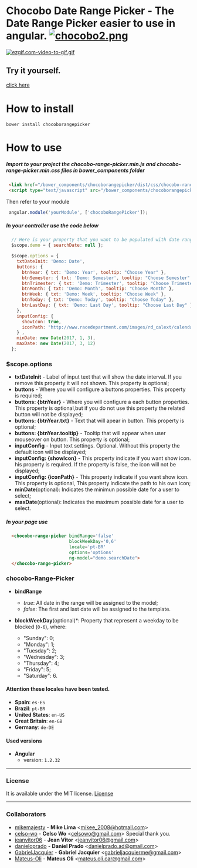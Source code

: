 # Chocobo Date Range Picker - The Date Range Picker easier to use in angular.  [![chocobo2.png](https://s23.postimg.org/9ihipgoej/chocobo2.png "Chocobo Icon")](https://postimg.org/image/k5bbuvwjr)

[![ezgif.com-video-to-gif.gif](https://s13.postimg.org/d7riugr93/ezgif_com_video_to_gif.gif)](https://postimg.org/image/h44uqgc8j/)

## Try it yourself.
[click here](https://chocobo-date-range-picker.herokuapp.com/)

# How to install

```shell
bower install chocoborangepicker
```

# How to use

##### Import to your project the chocobo-range-picker.min.js and chocobo-range-picker.min.css files in bower_components folder
```html
 <link href="/bower_components/chocoborangepicker/dist/css/chocobo-range-picker.min.css" rel="stylesheet">
 <script type="text/javascript" src="/bower_components/chocoborangepicker/dist/js/chocobo-range-picker.min.js"></script>
```

 Then refer to your module
```javascript
 angular.module('yourModule', ['chocoboRangePicker']);
```

##### In your controller use the code below

```javascript
  // Here is your property that you want to be populated with date range.
  $scope.demo = { searchDate: null };  

  $scope.options = {
    txtDateInit: 'Demo: Date',
    buttons: {
      btnYear: { txt: 'Demo: Year', tooltip: "Choose Year" },
      btnSemester: { txt: 'Demo: Semester', tooltip: "Choose Semester" },
      btnTrimester: { txt: 'Demo: Trimester', tooltip: "Choose Trimester" },
      btnMonth: { txt: 'Demo: Month', tooltip: "Choose Month" },
      btnWeek: { txt: 'Demo: Week', tooltip: "Choose Week" },
      btnToday: { txt: 'Demo: Today', tooltip: "Choose Today" },
      btnLastDay: { txt: 'Demo: Last Day', tooltip: "Choose Last Day" }
    },
    inputConfig: {
      showIcon: true,
      iconPath: "http://www.racedepartment.com/images/rd_calext/calendar.png"
    } ,
    minDate: new Date(2017, 1, 3),
    maxDate: new Date(2017, 3, 12)
  };
```


### $scope.options

* **txtDateInit** - Label of input text that will show the date interval. If you remove this property it will not shown. This property is optional;
* **buttons** - Where you will configure a buttons properties. This property is required;
* **buttons: {btnYear}** - Where you will configure a each button properties. This property is optional,but if you do not use this property the related button will not be displayed;
* **buttons: {btnYear.txt}** - Text that will apear in button. This property is optional;
* **buttons: {btnYear.tooltip}** - Tooltip that will appear when user mouseover on button. This property is optional;
* **inputConfig** - Input text settings. Optional. Without this property the default icon will be displayed;
* **inputConfig: {showIcon}** - This property indicate if you want show icon. his property is required. If the property is false, the icon will not be displayed;
* **inputConfig: {iconPath}** - This property indicate if you want show icon. This property is optional, This property indicate the path to his own icon;
* **minDate**(optional): Indicates the minimun possible date for a user to select;
* **maxDate**(optional): Indicates the maximum possible date for a user to select.

##### In your page use

```html
  <chocobo-range-picker bindRange='false'
                        blockWeekDay='0,6'
                        locale='pt-BR'
                        options='options'
                        ng-model="demo.searchDate">
  </chocobo-range-picker>
```


### chocobo-Range-Picker

* **bindRange**
  * *true*: All date in the range will be assigned to the model;
  * *false*: The first and last date will be assigned to the template.

* **blockWeekDay**(optional)\*: Property that represent a weekday to be blocked (`0-6`), where:
  * "Sunday": 0;
  * "Monday": 1;
  * "Tuesday": 2;
  * "Wednesday": 3;
  * "Thursday": 4;
  * "Friday": 5;
  * "Saturday": 6.

#### Attention these locales have been tested.

* **Spain**: `es-ES`
* **Brazil**: `pt-BR`
* **United States**: `en-US`
* **Great Britain**: `en-GB`
* **Germany**: `de-DE`

#### Used versions

* **Angular**
  * version: `1.2.32`

***

### License

It is available under the MIT license.
[License](https://opensource.org/licenses/mit-license.php)

<hr>

### Collaborators

* [mikemajesty](https://github.com/mikemajesty) - 
**Mike Lima** &lt;mikee_2008@hotmail.com&gt;
* [celso-wo](https://github.com/celso-wo) -
**Celso Wo** &lt;celsowo@gmail.com&gt; Special thank you.
* [jeanvitor06](https://github.com/jeanvitor06) -
**Jean Vitor** &lt;jeanvitor06@gmail.com&gt;
* [danieloprado](https://github.com/danieloprado) -
**Daniel Prado** &lt;danielprado.ad@gmail.com&gt;
* [GabrielJacquier](https://github.com/GabrielJacquier) -
**Gabriel Jacquier** &lt;gabrieljacquierme@gmail.com&gt;
* [Mateus-Oli](https://github.com/Mateus-Oli) -
**Mateus Oli** &lt;mateus.oli.car@gmail.com&gt;


